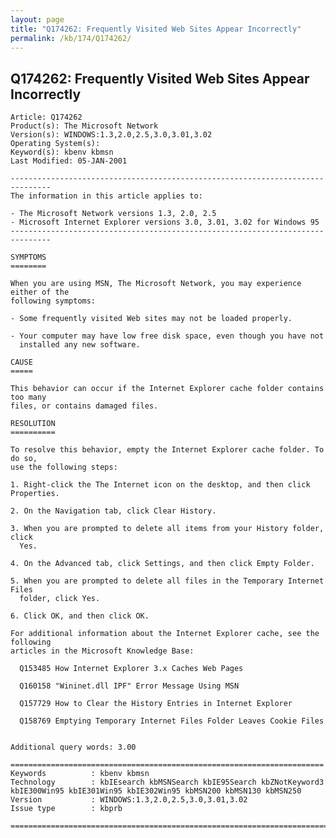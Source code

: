 ```yaml
---
layout: page
title: "Q174262: Frequently Visited Web Sites Appear Incorrectly"
permalink: /kb/174/Q174262/
---
```


## Q174262: Frequently Visited Web Sites Appear Incorrectly

	Article: Q174262
	Product(s): The Microsoft Network
	Version(s): WINDOWS:1.3,2.0,2.5,3.0,3.01,3.02
	Operating System(s): 
	Keyword(s): kbenv kbmsn
	Last Modified: 05-JAN-2001
	
	-------------------------------------------------------------------------------
	The information in this article applies to:
	
	- The Microsoft Network versions 1.3, 2.0, 2.5 
	- Microsoft Internet Explorer versions 3.0, 3.01, 3.02 for Windows 95 
	-------------------------------------------------------------------------------
	
	SYMPTOMS
	========
	
	When you are using MSN, The Microsoft Network, you may experience either of the
	following symptoms:
	
	- Some frequently visited Web sites may not be loaded properly.
	
	- Your computer may have low free disk space, even though you have not
	  installed any new software.
	
	CAUSE
	=====
	
	This behavior can occur if the Internet Explorer cache folder contains too many
	files, or contains damaged files.
	
	RESOLUTION
	==========
	
	To resolve this behavior, empty the Internet Explorer cache folder. To do so,
	use the following steps:
	
	1. Right-click the The Internet icon on the desktop, and then click Properties.
	
	2. On the Navigation tab, click Clear History.
	
	3. When you are prompted to delete all items from your History folder, click
	  Yes.
	
	4. On the Advanced tab, click Settings, and then click Empty Folder.
	
	5. When you are prompted to delete all files in the Temporary Internet Files
	  folder, click Yes.
	
	6. Click OK, and then click OK.
	
	For additional information about the Internet Explorer cache, see the following
	articles in the Microsoft Knowledge Base:
	
	  Q153485 How Internet Explorer 3.x Caches Web Pages
	
	  Q160158 "Wininet.dll IPF" Error Message Using MSN
	
	  Q157729 How to Clear the History Entries in Internet Explorer
	
	  Q158769 Emptying Temporary Internet Files Folder Leaves Cookie Files
	
	
	Additional query words: 3.00
	
	======================================================================
	Keywords          : kbenv kbmsn 
	Technology        : kbIEsearch kbMSNSearch kbIE95Search kbZNotKeyword3 kbIE300Win95 kbIE301Win95 kbIE302Win95 kbMSN200 kbMSN130 kbMSN250
	Version           : WINDOWS:1.3,2.0,2.5,3.0,3.01,3.02
	Issue type        : kbprb
	
	=============================================================================
	
